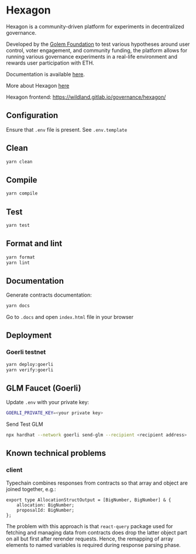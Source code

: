 # Hexagon

Hexagon is a community-driven platform for experiments in decentralized governance.

Developed by the [Golem Foundation](https://golem.foundation/) to test various hypotheses around user control, voter engagement, and community funding, the platform allows for running various governance experiments in a real-life environment and rewards user participation with ETH.

Documentation is available [here](http://docs.hexagonapp.xyz/).

More about Hexagon [here](https://hexagonapp.notion.site/Hexagon-a-GLM-Governance-Experiment-e098d7ff9d55468db28b8b3584b5959c)

Hexagon frontend: https://wildland.gitlab.io/governance/hexagon/

## Configuration

Ensure that `.env`  file is present. See `.env.template`

## Clean
```bash
yarn clean
```

## Compile
```bash
yarn compile
```

## Test
```bash
yarn test
```

## Format and lint
```bash
yarn format
yarn lint
```

## Documentation
Generate contracts documentation:
```bash
yarn docs
```
Go to `.docs` and open `index.html` file in your browser

## Deployment

### Goerli testnet
```bash
yarn deploy:goerli
yarn verify:goerli
```

## GLM Faucet (Goerli)
Update `.env` with your private key:
```bash
GOERLI_PRIVATE_KEY=<your private key>
```
Send Test GLM
```bash
npx hardhat --network goerli send-glm --recipient <recipient address>
```

## Known technical problems
### client
Typechain combines responses from contracts so that array and object are joined together, e.g.:
```
export type AllocationStructOutput = [BigNumber, BigNumber] & {
    allocation: BigNumber;
    proposalId: BigNumber;
};
```
The problem with this approach is that `react-query` package used for fetching and managing data from contracts does drop the latter object part on all but first after rerender requests. Hence, the remapping of array elements to named variables is required during response parsing phase.
